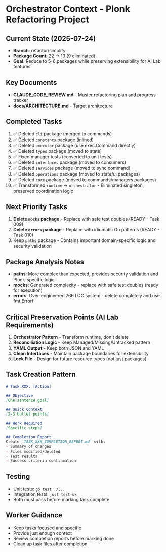 # Orchestrator Context - Plonk Refactoring Project

## Current State (2025-07-24)
- **Branch**: refactor/simplify
- **Package Count**: 22 → 13 (9 eliminated)
- **Goal**: Reduce to 5-6 packages while preserving extensibility for AI Lab features

## Key Documents
- **CLAUDE_CODE_REVIEW.md** - Master refactoring plan and progress tracker
- **docs/ARCHITECTURE.md** - Target architecture

## Completed Tasks
1. ✅ Deleted `cli` package (merged to commands)
2. ✅ Deleted `constants` package (inlined)
3. ✅ Deleted `executor` package (use exec.Command directly)
4. ✅ Deleted `types` package (moved to state)
5. ✅ Fixed manager tests (converted to unit tests)
6. ✅ Deleted `interfaces` package (moved to consumers)
7. ✅ Deleted `services` package (moved to sync command)
8. ✅ Deleted `operations` package (moved to state/ui packages)
9. ✅ Deleted `core` package (moved to commands/managers packages)
10. ✅ Transformed `runtime` → `orchestrator` - Eliminated singleton, preserved coordination logic

## Next Priority Tasks
1. **Delete `mocks` package** - Replace with safe test doubles (READY - Task 009)
2. **Delete `errors` package** - Replace with idiomatic Go patterns (READY - Task 010)
3. Keep `paths` package - Contains important domain-specific logic and security validation

## Package Analysis Notes
- **paths**: More complex than expected, provides security validation and Plonk-specific logic
- **mocks**: Generated complexity - replace with safe test doubles (ready for execution)
- **errors**: Over-engineered 766 LOC system - delete completely and use fmt.Errorf

## Critical Preservation Points (AI Lab Requirements)
1. **Orchestrator Pattern** - Transform runtime, don't delete
2. **Reconciliation Logic** - Keep Managed/Missing/Untracked pattern
3. **YAML Output** - Keep both JSON and YAML
4. **Clean Interfaces** - Maintain package boundaries for extensibility
5. **Lock File** - Design for future resource types (not just packages)

## Task Creation Pattern
```markdown
# Task XXX: [Action]

## Objective
[One sentence goal]

## Quick Context
[2-3 bullet points]

## Work Required
[Specific steps]

## Completion Report
Create `TASK_XXX_COMPLETION_REPORT.md` with:
- Summary of changes
- Files modified/deleted
- Test results
- Success criteria confirmation
```

## Testing
- Unit tests: `go test ./...`
- Integration tests: `just test-ux`
- Both must pass before marking task complete

## Worker Guidance
- Keep tasks focused and specific
- Provide just enough context
- Review completion reports before marking done
- Clean up task files after completion
